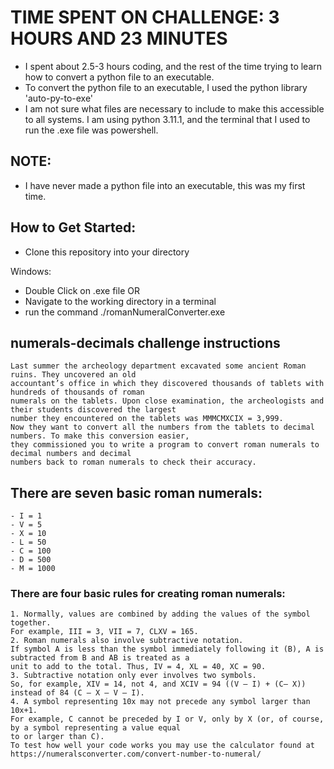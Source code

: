 # TIME SPENT ON CHALLENGE: 3 HOURS AND 23 MINUTES
- I spent about 2.5-3 hours coding, and the rest of the time trying to learn how to convert a python file to an executable.
- To convert the python file to an executable, I used the python library 'auto-py-to-exe'
- I am not sure what files are necessary to include to make this accessible to all systems. I am using python 3.11.1, and the terminal
that I used to run the .exe file was powershell.

## NOTE:
- I have never made a python file into an executable, this was my first time.

## How to Get Started:
- Clone this repository into your directory

Windows:
- Double Click on .exe file
OR
- Navigate to the working directory in a terminal
- run the command ./romanNumeralConverter.exe



## numerals-decimals challenge instructions

```
Last summer the archeology department excavated some ancient Roman ruins. They uncovered an old
accountant’s office in which they discovered thousands of tablets with hundreds of thousands of roman
numerals on the tablets. Upon close examination, the archeologists and their students discovered the largest
number they encountered on the tablets was MMMCMXCIX = 3,999.
Now they want to convert all the numbers from the tablets to decimal numbers. To make this conversion easier,
they commissioned you to write a program to convert roman numerals to decimal numbers and decimal
numbers back to roman numerals to check their accuracy.
```

## There are seven basic roman numerals:
```
- I = 1
- V = 5
- X = 10
- L = 50
- C = 100
- D = 500
- M = 1000
```

### There are four basic rules for creating roman numerals:
```
1. Normally, values are combined by adding the values of the symbol together.
For example, III = 3, VII = 7, CLXV = 165.
2. Roman numerals also involve subtractive notation.
If symbol A is less than the symbol immediately following it (B), A is subtracted from B and AB is treated as a
unit to add to the total. Thus, IV = 4, XL = 40, XC = 90.
3. Subtractive notation only ever involves two symbols.
So, for example, XIV = 14, not 4, and XCIV = 94 ((V – I) + (C– X))
instead of 84 (C – X – V – I).
4. A symbol representing 10x may not precede any symbol larger than 10x+1.
For example, C cannot be preceded by I or V, only by X (or, of course, by a symbol representing a value equal
to or larger than C).
To test how well your code works you may use the calculator found at
https://numeralsconverter.com/convert-number-to-numeral/
```
